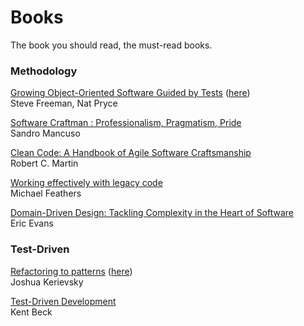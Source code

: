 # Books

The book you should read, the must-read books.


### Methodology

[Growing Object-Oriented Software Guided by Tests](https://www.amazon.fr/Growing-Object-Oriented-Software-Guided-Tests/dp/0321503627) 
([here](http://www.cs.umss.edu.bo/doc/material/mat_gral_137/Addison.Wesley.Growing.Object.Oriented.Software.Guided.by.Tests.Oct.2009%20(1).pdf))  
Steve Freeman, Nat Pryce  


[Software Craftman : Professionalism, Pragmatism, Pride](https://www.amazon.fr/Software-Craftsman-Professionalism-Pragmatism-Pride/dp/0134052501/ref=pd_sim_14_2?_encoding=UTF8&psc=1&refRID=PG1KHX892MB7A8BSS5VD)  
Sandro Mancuso  

[Clean Code: A Handbook of Agile Software Craftsmanship](https://www.amazon.fr/Clean-Code-Handbook-Software-Craftsmanship/dp/0132350882/ref=pd_sim_14_1?_encoding=UTF8&psc=1&refRID=PG1KHX892MB7A8BSS5VD)  
Robert C. Martin  

[Working effectively with legacy code](https://www.amazon.fr/Working-Effectively-Legacy-Michael-Feathers/dp/0131177052/ref=pd_bxgy_14_img_3?_encoding=UTF8&psc=1&refRID=EW2C5FYG4J926VRKPR0S)  
Michael Feathers  

[Domain-Driven Design: Tackling Complexity in the Heart of Software](https://www.amazon.fr/Domain-Driven-Design-Tackling-Complexity-Software/dp/0321125215/ref=pd_sim_14_9?_encoding=UTF8&psc=1&refRID=8SWX009MJ9N0XC1B4JVB)  
Eric Evans

  
### Test-Driven

[Refactoring to patterns](https://www.amazon.fr/Refactoring-Patterns-Joshua-Kerievsky/dp/0321213351) 
([here](http://study.5ecloud.net/CourseData/113012/1548/TeachDataDown/_2Refactoring%20to%20Patterns.pdf))  
Joshua Kerievsky  


[Test-Driven Development](https://www.amazon.fr/Test-Driven-Development-Kent-Beck/dp/0321146530/ref=pd_sim_14_5?_encoding=UTF8&psc=1&refRID=A01N9X4KPA764NJ3KTED)  
Kent Beck




